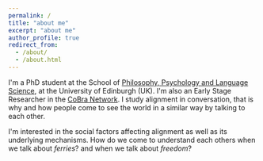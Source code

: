 ```yaml
---
permalink: /
title: "about me"
excerpt: "about me"
author_profile: true
redirect_from: 
  - /about/
  - /about.html
---
```



I'm a PhD student at the School of [Philosophy, Psychology and Language Science](https://www.ed.ac.uk/ppls), at the University of Edinburgh (UK). I'm also an Early Stage Researcher in the [CoBra Network](https://www.cobra-network.eu). I study alignment in conversation, that is why and how people come to see the world in a similar way by talking to each other. 

I'm interested in the social factors affecting alignment as well as its underlying mechanisms. How do we come to understand each others when we talk about _ferries_? and when we talk about _freedom_?





